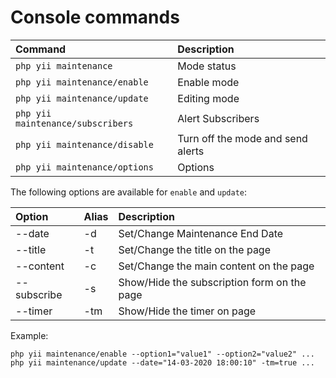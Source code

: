 Console commands
================

| Command                           | Description                             |
|:--------------------------------- |:--------------------------------------- |
| `php yii maintenance`             | Mode status                             |
| `php yii maintenance/enable`      | Enable mode                             |
| `php yii maintenance/update`      | Editing mode                            |
| `php yii maintenance/subscribers` | Alert Subscribers                       |
| `php yii maintenance/disable`     | Turn off the mode and send alerts       |
| `php yii maintenance/options`     | Options                                 |

The following options are available for `enable` and `update`:

| Option      | Alias | Description                                         |
|:----------- |:----- |:--------------------------------------------------- |
| --date      |  -d   | Set/Change Maintenance End Date                     |
| --title     |  -t   | Set/Change the title on the page                    |
| --content   |  -c   | Set/Change the main content on the page             |
| --subscribe |  -s   | Show/Hide the subscription form on the page         |
| --timer     |  -tm  | Show/Hide the timer on page                         | 

Example:
```
php yii maintenance/enable --option1="value1" --option2="value2" ...
php yii maintenance/update --date="14-03-2020 18:00:10" -tm=true ...
```
